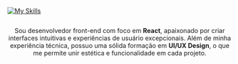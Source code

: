 [![My Skills](https://skillicons.dev/icons?i=js,ts,react,tailwind,figma,ps,php,laravel,docker,mysql,linux,bsd,rust&theme=light)](https://skillicons.dev)

<div style="display:flex; justify-content:center; text-align:center; margin-top: 10px;">
  <p>
    Sou desenvolvedor front-end com foco em <strong>React</strong>, apaixonado por criar interfaces intuitivas e experiências de usuário excepcionais. 
    Além de minha experiência técnica, possuo uma sólida formação em <strong>UI/UX Design</strong>, o que me permite unir estética e funcionalidade em cada projeto.
  </p>
</div>
